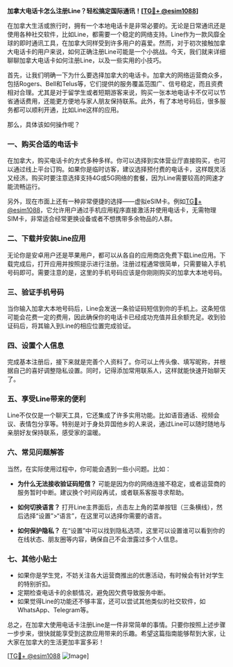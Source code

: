 **加拿大电话卡怎么注册Line？轻松搞定国际通讯！[[TG💪+ @esim1088](https://t.me/s/esim1088)]**

在加拿大生活或旅行时，拥有一个本地电话卡是非常必要的。无论是日常通讯还是使用各种社交软件，比如Line，都需要一个稳定的网络支持。Line作为一款风靡全球的即时通讯工具，在加拿大同样受到许多用户的喜爱。然而，对于初次接触加拿大电话卡的用户来说，如何正确注册Line可能是一个小挑战。今天，我们就来详细聊聊加拿大电话卡如何注册Line，以及一些实用的小技巧。

首先，让我们明确一下为什么要选择加拿大的电话卡。加拿大的网络运营商众多，包括Rogers、Bell和Telus等，它们提供的服务覆盖范围广、信号稳定，而且资费相对合理。尤其是对于留学生或者短期游客来说，购买一张本地电话卡不仅可以节省通话费用，还能更方便地与家人朋友保持联系。此外，有了本地号码后，很多服务都可以顺利开通，比如Line这样的应用。

那么，具体该如何操作呢？

### **一、购买合适的电话卡**

在加拿大，购买电话卡的方式多种多样。你可以选择到实体营业厅直接购买，也可以通过线上平台订购。如果你是临时访客，建议选择预付费的电话卡，这样既灵活又经济。购买时要注意选择支持4G或5G网络的套餐，因为Line需要较高的网速才能流畅运行。

另外，现在市面上还有一种非常便捷的选择——虚拟eSIM卡。例如[TG💪+ @esim1088](https://t.me/s/esim1088)，它允许用户通过手机应用程序直接激活并使用电话卡，无需物理SIM卡，非常适合经常更换设备或者不想携带多余物品的人群。

### **二、下载并安装Line应用**

无论你是安卓用户还是苹果用户，都可以从各自的应用商店免费下载Line应用。下载完成后，打开应用并按照提示进行注册。注册过程通常很简单，只需要输入手机号码即可。需要注意的是，这里的手机号码应该是你刚刚购买的加拿大本地号码。

### **三、验证手机号码**

当你输入加拿大本地号码后，Line会发送一条验证码短信到你的手机上。这条短信可能会花费一定的费用，因此确保你的电话卡已经成功充值并且余额充足。收到验证码后，将其输入到Line的相应位置完成验证。

### **四、设置个人信息**

完成基本注册后，接下来就是完善个人资料了。你可以上传头像、填写昵称，并根据自己的喜好调整隐私设置。同时，记得添加常用联系人，这样就能快速开始聊天了。

### **五、享受Line带来的便利**

Line不仅仅是一个聊天工具，它还集成了许多实用功能。比如语音通话、视频会议、表情包分享等。特别是对于身处异国他乡的人来说，通过Line可以随时随地与亲朋好友保持联系，感受家的温暖。

### **六、常见问题解答**

当然，在实际使用过程中，你可能会遇到一些小问题。比如：

- **为什么无法接收验证码短信？**
  可能是因为你的网络连接不稳定，或者运营商的服务暂时中断。建议换个时间段再试，或者联系客服寻求帮助。

- **如何切换语言？**
  打开Line主界面后，点击左上角的菜单按钮（三条横线），然后选择“设置”>“语言”，在这里可以选择你需要的语言。

- **如何保护隐私？**
  在“设置”中可以找到隐私选项，这里可以设置谁可以看到你的在线状态、朋友圈等内容，确保自己不会泄露过多个人信息。

### **七、其他小贴士**

- 如果你是学生党，不妨关注各大运营商推出的优惠活动，有时候会有针对学生的特别折扣。
- 定期检查电话卡的余额情况，避免因欠费导致服务中断。
- 如果觉得Line的功能还不够丰富，还可以尝试其他类似的社交软件，如WhatsApp、Telegram等。

总之，在加拿大使用电话卡注册Line是一件非常简单的事情。只要你按照上述步骤一步步来，很快就能享受到这款应用带来的乐趣。希望这篇指南能够帮到大家，让大家在加拿大的生活更加丰富多彩！

[[TG💪+ @esim1088](https://t.me/s/esim1088) ![Image](https://i.postimg.cc/4NQfJmqS/Snipaste-2025-05-13-00-14-12.png)]